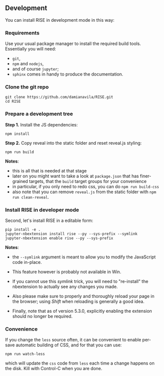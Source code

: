 ## Development

You can install RISE in development mode in this way:

### Requirements

Use your usual package manager to install the required build tools.
Essentially you will need:

* `git`,
* `npm` and `nodejs`,
* and of course `jupyter`;
* `sphinx` comes in handy to produce the documentation.

### Clone the git repo

    git clone https://github.com/damianavila/RISE.git
    cd RISE

### Prepare a development tree

**Step 1.** Install the JS dependencies:

    npm install

**Step 2.** Copy reveal into the static folder and reset reveal.js styling:

    npm run build

**Notes**:

* this is all that is needed at that stage
* later on you might want to take a look at `package.json` that has finer-grained targets, that the `build` target groups for your convenience
* in particular, if you only need to redo css, you can do `npm run build-css`
* also note that you can remove `reveal.js` from the static folder with `npm run clean-reveal`.

### Install RISE in developer mode

Second, let's install RISE in a editable form:

    pip install -e .
    jupyter-nbextension install rise --py --sys-prefix --symlink
    jupyter-nbextension enable rise --py --sys-prefix

**Notes**:

* the `--symlink` argument is meant to allow you to modify the
  JavaScript code in-place.

* This feature however is probably not available in Win.

* If you cannot use this *symlink* trick, you will need to
  "re-install" the nbextension to actually see any changes you made.

* Also please make sure to properly and thoroughly reload your page in the browser;
  using *Shift* when reloading is generally a good idea.

* Finally, note that as of version 5.3.0, explicitly enabling the extension
  should no longer be required.

### Convenience

If you change the `less` source often, it can be convenient to enable
per-save automatic building of CSS, and for that you can use:

    npm run watch-less

which will update the `css` code from `less` each time a change
happens on the disk. Kill with Control-C when you are done.
